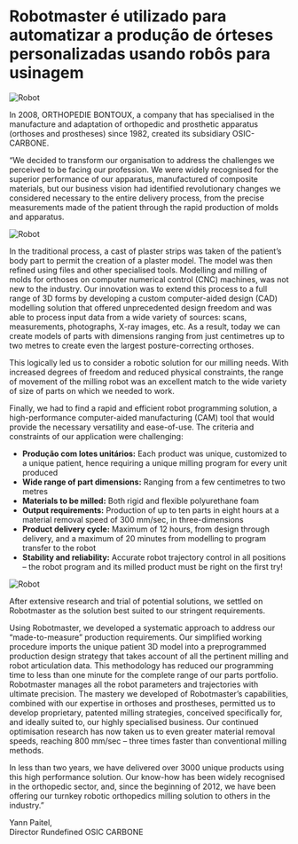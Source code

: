 # Robotmaster é utilizado para automatizar a produção de órteses personalizadas usando robôs para usinagem

<img src="/assets/images/success/Osic-carbone/image-1.jpg" class="alignRight" alt="Robot">

In 2008, ORTHOPEDIE BONTOUX, a company that has specialised in the manufacture and adaptation of orthopedic and prosthetic apparatus (orthoses and prostheses) since 1982, created its subsidiary OSIC-CARBONE.

“We decided to transform our organisation to address the challenges we perceived to be facing our profession. We were widely recognised for the superior performance of our apparatus, manufactured of composite materials, but our business vision had identified revolutionary changes we considered necessary to the entire delivery process, from the precise measurements made of the patient through the rapid production of molds and apparatus.

<img src="/assets/images/success/Osic-carbone/image-2.jpg" class="alignLeft" alt="Robot">

In the traditional process, a cast of plaster strips was taken of the patient’s body part to permit the creation of a plaster model. The model was then refined using files and other specialised tools. Modelling and milling of molds for orthoses on computer numerical control (CNC) machines, was not new to the industry. Our innovation was to extend this process to a full range of 3D forms by developing a custom computer-aided design (CAD) modelling solution that offered unprecedented design freedom and was able to process input data from a wide variety of sources: scans, measurements, photographs, X-ray images, etc. As a result, today we can create models of parts with dimensions ranging from just centimetres up to two metres to create even the largest posture-correcting orthoses.

This logically led us to consider a robotic solution for our milling needs. With increased degrees of freedom and reduced physical constraints, the range of movement of the milling robot was an excellent match to the wide variety of size of parts on which we needed to work.

Finally, we had to find a rapid and efficient robot programming solution, a high-performance computer-aided manufacturing (CAM) tool that would provide the necessary versatility and ease-of-use. The criteria and constraints of our application were challenging:

* **Produção com lotes unitários:** Each product was unique, customized to a unique patient, hence requiring a unique milling program for every unit produced
* **Wide range of part dimensions:** Ranging from a few centimetres to two metres
* **Materials to be milled:** Both rigid and flexible polyurethane foam
* **Output requirements:** Production of up to ten parts in eight hours at a material removal speed of 300 mm/sec, in three-dimensions
* **Product delivery cycle:** Maximum of 12 hours, from design through delivery, and a maximum of 20 minutes from modelling to program transfer to the robot
* **Stability and reliability:** Accurate robot trajectory control in all positions – the robot program and its milled product must be right on the first try!

<img src="/assets/images/success/Osic-carbone/image-3.jpg" class="alignRight" alt="Robot">

After extensive research and trial of potential solutions, we settled on Robotmaster as the solution best suited to our stringent requirements.

Using Robotmaster, we developed a systematic approach to address our “made-to-measure” production requirements. Our simplified working procedure imports the unique patient 3D model into a preprogrammed production design strategy that takes account of all the pertinent milling and robot articulation data. This methodology has reduced our programming time to less than one minute for the complete range of our parts portfolio. Robotmaster manages all the robot parameters and trajectories with ultimate precision. The mastery we developed of Robotmaster’s capabilities, combined with our expertise in orthoses and prostheses, permitted us to develop proprietary, patented milling strategies, conceived specifically for, and ideally suited to, our highly specialised business. Our continued optimisation research has now taken us to even greater material removal speeds, reaching 800 mm/sec – three times faster than conventional milling methods.

In less than two years, we have delivered over 3000 unique products using this high performance solution. Our know-how has been widely recognised in the orthopedic sector, and, since the beginning of 2012, we have been offering our turnkey robotic orthopedics milling solution to others in the industry.”

Yann Paitel, 
<br />Director Rundefined OSIC CARBONE